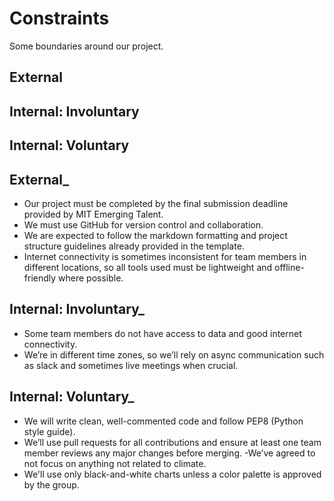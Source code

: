 <!-- this template is for inspiration, feel free to change it however you like! -->

# Constraints

Some boundaries around our project.

## External

<!--
  constraints coming from the outside that your team has no control over:
  - project deadlines
  - number of unit tests required to pass a code review
  - technologies (sometimes a client will tell you what to use)
  - power or connectivity
  - ...
-->

## Internal: Involuntary

<!--
  constraints that come from within your team, and you have no control over:
  - each of your individual skill levels
  - amount of time available to work on the project
-->

## Internal: Voluntary

<!--
  constraints that your team decided on to help scope the project. they may include:
  - coding style & conventions
  - agree on a code review checklist for the project repository
  - the number of hours you want to spend working
  - only using the colors black and white
-->

## External_

- Our project must be completed by the final submission deadline provided by
  MIT Emerging Talent.
- We must use GitHub for version control and collaboration.
- We are expected to follow the markdown formatting and project structure
  guidelines already provided in the template.
- Internet connectivity is sometimes inconsistent for team members in different
  locations, so all tools used must be lightweight and offline-friendly where possible.

## Internal: Involuntary_

- Some team members do not have access to data and good internet connectivity.
- We’re in different time zones, so we’ll rely on async communication such as slack
  and sometimes live meetings when crucial.

## Internal: Voluntary_

- We will write clean, well-commented code and follow PEP8 (Python style guide).
- We’ll use pull requests for all contributions and ensure at least one team
    member reviews any major changes before merging.
-We’ve agreed to not focus on anything not related to climate.
- We'll use only black-and-white charts unless a color palette is
  approved by the group.
